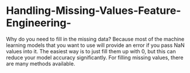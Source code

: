 # Handling-Missing-Values-Feature-Engineering-
Why do you need to fill in the missing data? Because most of the machine learning models that you want to use will provide an error if you pass NaN values into it. The easiest way is to just fill them up with 0, but this can reduce your model accuracy significantly.  For filling missing values, there are many methods available. 
